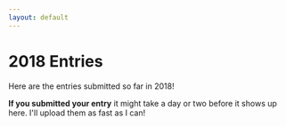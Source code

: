 ```yaml
---
layout: default
---
```


# 2018 Entries

Here are the entries submitted so far in 2018! 

**If you submitted your entry** it might take a day or two before it shows up here. I'll upload them as fast as I can!
